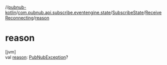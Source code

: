 //[pubnub-kotlin](../../../../index.md)/[com.pubnub.api.subscribe.eventengine.state](../../index.md)/[SubscribeState](../index.md)/[ReceiveReconnecting](index.md)/[reason](reason.md)

# reason

[jvm]\
val [reason](reason.md): [PubNubException](../../../com.pubnub.api/-pub-nub-exception/index.md)?
